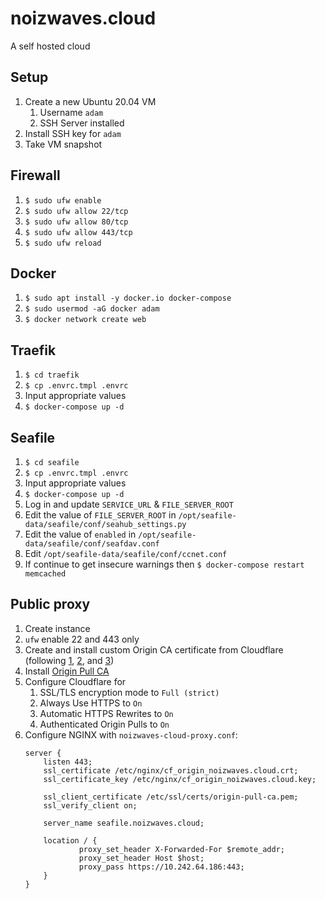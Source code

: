 # noizwaves.cloud

A self hosted cloud

## Setup
1.  Create a new Ubuntu 20.04 VM
    1.  Username `adam`
    1.  SSH Server installed
1.  Install SSH key for `adam`
1.  Take VM snapshot

## Firewall
1.  `$ sudo ufw enable`
1.  `$ sudo ufw allow 22/tcp`
1.  `$ sudo ufw allow 80/tcp`
1.  `$ sudo ufw allow 443/tcp`
1.  `$ sudo ufw reload`

## Docker
1.  `$ sudo apt install -y docker.io docker-compose`
1.  `$ sudo usermod -aG docker adam`
1.  `$ docker network create web`

## Traefik
1.  `$ cd traefik`
1.  `$ cp .envrc.tmpl .envrc`
1.  Input appropriate values
1.  `$ docker-compose up -d`

## Seafile
1.  `$ cd seafile`
1.  `$ cp .envrc.tmpl .envrc`
1.  Input appropriate values
1.  `$ docker-compose up -d`
1.  Log in and update `SERVICE_URL` & `FILE_SERVER_ROOT`
1.  Edit the value of `FILE_SERVER_ROOT` in `/opt/seafile-data/seafile/conf/seahub_settings.py`
1.  Edit the value of `enabled` in `/opt/seafile-data/seafile/conf/seafdav.conf`
1.  Edit `/opt/seafile-data/seafile/conf/ccnet.conf`
1.  If continue to get insecure warnings then `$ docker-compose restart memcached`

## Public proxy

1.  Create instance
1.  `ufw` enable 22 and 443 only
1.  Create and install custom Origin CA certificate from Cloudflare (following [1](https://autoize.com/why-cloudflares-flexible-ssl-setting-is-unsafe/), [2](https://support.cloudflare.com/hc/en-us/articles/115000479507#h_30e5cf09-6e98-48e1-a9f1-427486829feb), and [3](https://www.digicert.com/kb/csr-ssl-installation/nginx-openssl.htm#ssl_certificate_install))
1.  Install [Origin Pull CA](https://support.cloudflare.com/hc/en-us/articles/204899617-Authenticated-Origin-Pulls)
1.  Configure Cloudflare for
    1.  SSL/TLS encryption mode to `Full (strict)`
    1.  Always Use HTTPS to `On`
    1.  Automatic HTTPS Rewrites to `On`
    1.  Authenticated Origin Pulls to `On`
1.  Configure NGINX with `noizwaves-cloud-proxy.conf`:
    ```
    server {
        listen 443;
        ssl_certificate /etc/nginx/cf_origin_noizwaves.cloud.crt;
        ssl_certificate_key /etc/nginx/cf_origin_noizwaves.cloud.key;

        ssl_client_certificate /etc/ssl/certs/origin-pull-ca.pem;
        ssl_verify_client on;

        server_name seafile.noizwaves.cloud;

        location / {
                proxy_set_header X-Forwarded-For $remote_addr;
                proxy_set_header Host $host;
                proxy_pass https://10.242.64.186:443;
        }
    }
    ```